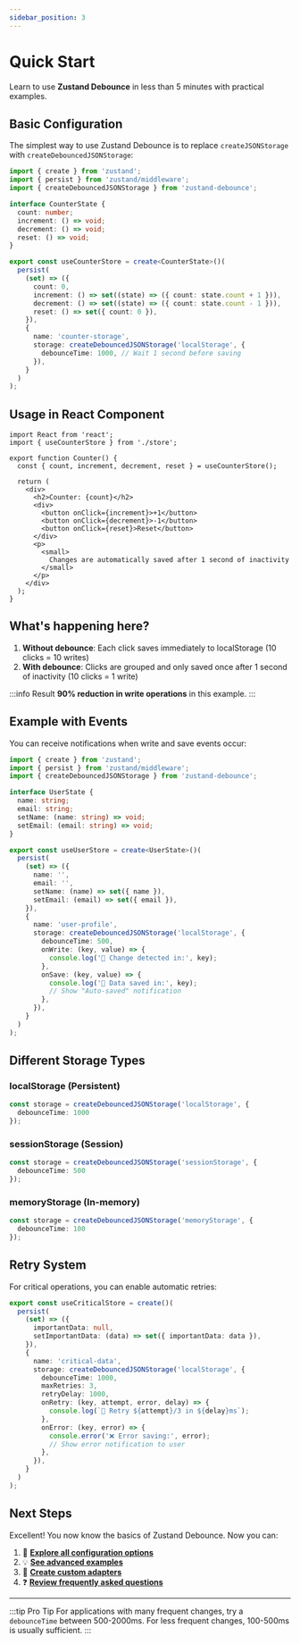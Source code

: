 ```yaml
---
sidebar_position: 3
---
```


# Quick Start

Learn to use **Zustand Debounce** in less than 5 minutes with practical examples.

## Basic Configuration

The simplest way to use Zustand Debounce is to replace `createJSONStorage` with `createDebouncedJSONStorage`:

```typescript title="store.ts"
import { create } from 'zustand';
import { persist } from 'zustand/middleware';
import { createDebouncedJSONStorage } from 'zustand-debounce';

interface CounterState {
  count: number;
  increment: () => void;
  decrement: () => void;
  reset: () => void;
}

export const useCounterStore = create<CounterState>()(
  persist(
    (set) => ({
      count: 0,
      increment: () => set((state) => ({ count: state.count + 1 })),
      decrement: () => set((state) => ({ count: state.count - 1 })),
      reset: () => set({ count: 0 }),
    }),
    {
      name: 'counter-storage',
      storage: createDebouncedJSONStorage('localStorage', {
        debounceTime: 1000, // Wait 1 second before saving
      }),
    }
  )
);
```

## Usage in React Component

```tsx title="Counter.tsx"
import React from 'react';
import { useCounterStore } from './store';

export function Counter() {
  const { count, increment, decrement, reset } = useCounterStore();

  return (
    <div>
      <h2>Counter: {count}</h2>
      <div>
        <button onClick={increment}>+1</button>
        <button onClick={decrement}>-1</button>
        <button onClick={reset}>Reset</button>
      </div>
      <p>
        <small>
          Changes are automatically saved after 1 second of inactivity
        </small>
      </p>
    </div>
  );
}
```

## What's happening here?

1. **Without debounce**: Each click saves immediately to localStorage (10 clicks = 10 writes)
2. **With debounce**: Clicks are grouped and only saved once after 1 second of inactivity (10 clicks = 1 write)

:::info Result
**90% reduction in write operations** in this example.
:::

## Example with Events

You can receive notifications when write and save events occur:

```typescript title="store-with-events.ts"
import { create } from 'zustand';
import { persist } from 'zustand/middleware';
import { createDebouncedJSONStorage } from 'zustand-debounce';

interface UserState {
  name: string;
  email: string;
  setName: (name: string) => void;
  setEmail: (email: string) => void;
}

export const useUserStore = create<UserState>()(
  persist(
    (set) => ({
      name: '',
      email: '',
      setName: (name) => set({ name }),
      setEmail: (email) => set({ email }),
    }),
    {
      name: 'user-profile',
      storage: createDebouncedJSONStorage('localStorage', {
        debounceTime: 500,
        onWrite: (key, value) => {
          console.log('📝 Change detected in:', key);
        },
        onSave: (key, value) => {
          console.log('💾 Data saved in:', key);
          // Show "Auto-saved" notification
        },
      }),
    }
  )
);
```

## Different Storage Types

### localStorage (Persistent)
```typescript
const storage = createDebouncedJSONStorage('localStorage', {
  debounceTime: 1000
});
```

### sessionStorage (Session)
```typescript
const storage = createDebouncedJSONStorage('sessionStorage', {
  debounceTime: 500
});
```

### memoryStorage (In-memory)
```typescript
const storage = createDebouncedJSONStorage('memoryStorage', {
  debounceTime: 100
});
```

## Retry System

For critical operations, you can enable automatic retries:

```typescript title="store-with-retry.ts"
export const useCriticalStore = create()(
  persist(
    (set) => ({
      importantData: null,
      setImportantData: (data) => set({ importantData: data }),
    }),
    {
      name: 'critical-data',
      storage: createDebouncedJSONStorage('localStorage', {
        debounceTime: 1000,
        maxRetries: 3,
        retryDelay: 1000,
        onRetry: (key, attempt, error, delay) => {
          console.log(`🔄 Retry ${attempt}/3 in ${delay}ms`);
        },
        onError: (key, error) => {
          console.error('❌ Error saving:', error);
          // Show error notification to user
        },
      }),
    }
  )
);
```

## Next Steps

Excellent! You now know the basics of Zustand Debounce. Now you can:

1. 📖 **[Explore all configuration options](./configuration)**
2. 💡 **[See advanced examples](./examples)**
3. 🔧 **[Create custom adapters](./custom-adapters)**
4. ❓ **[Review frequently asked questions](./faq)**

---

:::tip Pro Tip
For applications with many frequent changes, try a `debounceTime` between 500-2000ms. For less frequent changes, 100-500ms is usually sufficient.
:::
